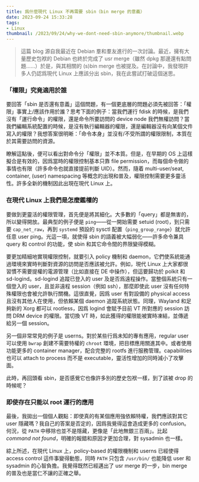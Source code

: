 ```yaml
---
title: 爲什麼現代 Linux 不再需要 sbin（bin merge 的意義）
date: 2023-09-24 15:33:28
tags:
- Linux
thumbnail: /2023/09/24/why-we-dont-need-sbin-anymore/thumbnail.webp
---
```


> 這篇 blog 源自我最近在 Debian 羣和羣友進行的一次討論。最近，擁有大量歷史包袱的 Debian 也終於完成了 usr merge（雖然 dpkg 那邊還有點問題……）於是，與其相關的 (s)bin merge 也被提及。在討論中，我發現許多人仍認爲現代 Linux 上應該分出 sbin，我在此嘗試打破這個迷思。
>
> <!-- more -->

### 「權限」究竟適用於誰

要回答「sbin 是否還有意義」這個問題，有一個更底層的問題必須先被回答：「權限」事實上/應該作用於誰？思考下面的例子：當我們運行 fdisk 的時候，是我們沒有「運行命令」的權限，還是命令所要訪問的 device node 我們無權訪問？當我們編輯系統配置的時候，是沒有執行編輯器的權限，還是編輯器沒有向某個文件寫入的權限？我想答案很明晰：「命令本身」並沒有/不受所謂的權限限制，本質在於其需要訪問的資源。

瞭解這點後，便可以看出對命令分「權限」並不本質。但是，在早期的 OS 上這樣擬合是有效的，因爲當時的權限控制基本只靠 file permission，而每個命令做的事情也有限（許多命令也就直接提前判斷 UID）。然而，隨着 multi-user/seat, container, (user) namespacing 等概念的出現和普及，權限控制需要更多靈活性。許多全新的機制因此出現在現代 Linux 上。

### 在現代 Linux 上我們是怎麼鑑權的

要做到更靈活的權限管理，首先便是將其細化。大多數的「query」都是無害的，所以變得開放。最典型的例子便是 `ping`——從一開始需要 setuid (root)，到只需要 `cap_net_raw`，再到 `systemd` 預設的 sysctl 配置（`ping_group_range`）就允許任意 user ping。光這一項，就使得 sbin 的語義被大幅弱化——許多命令兼具 query 和 control 的功能，使 sbin 和其它命令間的界限變得模糊。

要更加精細地實現權限控制，就要引入 policy 機制和 daemon，它們使系統能通過環境來實時判斷對資源的訪問是否應該被允許。例如，現代 Linux 上大家都很習慣不需要提權的電源管理（比如直接在 DE 中操作），但這要歸功於 polkit 和 sd-logind。sd-logind 追蹤已登入的 user 及是否爲遠程操作。當整個系統只有一個登入的 user，且並非遠程 session（例如 ssh），那麼即使此 user 沒有任何特殊權限也會被允許執行關機。這很直覺，因爲 user 有對設備的 physical access 且沒有其他人在使用，但依賴某個 daemon 追蹤系統狀態。同理，Wayland 和足夠新的 Xorg 都可以 rootless，因爲 logind 會賦予目前 VT 所對應的 session 訪問 DRM device 的權限。當切換 VT 時，如此獲得的權限能被實時凍結，並傳遞給另一個 session。

另一個非常常見的例子是 userns。對於某些行爲未知的專有應用，regular user 可以使用 `bwrap` 創建不需要特權的 `chroot` 環境，把目標應用關進其中。或者使用功能更多的 container manager，配合完整的 rootfs 進行服務管理。capabilities 也可以 attach to process 而不是 executable，靈活性增加的同時減小了攻擊面。

此時，再回頭看 sbin，是否感覺它也像許多別的歷史包袱一樣，到了該被 drop 的時候呢？

### 即使存在只能以 root 運行的應用

最後，我拋出一個個人觀點：即使真的有某個應用強依賴特權，我們應該對其它 user 隱藏嗎？我自己的答案是否定的，因爲我覺得這會造成更多的 confusion。何況，從 `PATH` 中移除也並不是隱藏，更像是「此地無銀三百兩」。比起 *command not found*，明確的報錯和原因才更加合理，對 sysadmin 也一樣。

綜上所述，在現代 Linux 上，policy-based 的權限機制和 userns 已經使得 access control 這件事變得動態，同時 `PATH` 只包含 `/usr/bin/` 也能降低 user 和 sysadmin 的心智負擔。我覺得既然已經邁出了 usr merge 的一步，bin merge 的普及也是當仁不讓的正確之舉。
